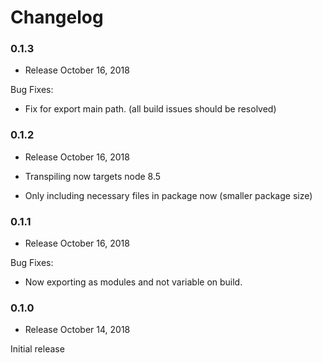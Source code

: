 Changelog
=========

### 0.1.3

* Release October 16, 2018

Bug Fixes:
* Fix for export main path.  (all build issues should be resolved)

### 0.1.2

* Release October 16, 2018

* Transpiling now targets node 8.5
* Only including necessary files in package now (smaller package size)

### 0.1.1

* Release October 16, 2018

Bug Fixes:
* Now exporting as modules and not variable on build.

### 0.1.0

* Release October 14, 2018

Initial release
